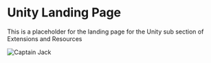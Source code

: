 # Unity  Landing Page
This is a placeholder for the landing page for the Unity sub section of Extensions and Resources

![Captain Jack](https://media1.giphy.com/media/dH4eBrNQXB8S4/giphy.gif)